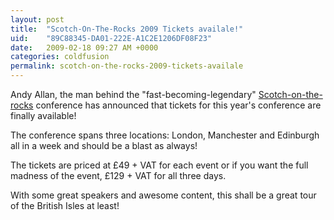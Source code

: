 ```yaml
---
layout: post
title:  "Scotch-On-The-Rocks 2009 Tickets availale!"
uid:	"89C88345-DA01-222E-A1C2E1206DF08F23"
date:   2009-02-18 09:27 AM +0000
categories: coldfusion
permalink: scotch-on-the-rocks-2009-tickets-availale
---
```

Andy Allan, the man behind the "fast-becoming-legendary" <a href="http://www.scotch-on-the-rocks.co.uk/" title="Scotch on the Road 2009">Scotch-on-the-rocks</a> conference has announced that tickets for this year's conference are finally available! 

The conference spans three locations: London, Manchester and Edinburgh all in a week and should be a blast as always! 

The tickets are priced at £49 + VAT for each event or if you want the full madness of the event, £129 + VAT for all three days.

With some great speakers and awesome content, this shall be a great tour of the British Isles at least!